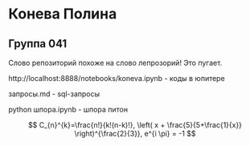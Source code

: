 #  Конева Полина
## Группа 041
Слово репозиторий похоже на слово лепрозорий! Это пугает. 

http://localhost:8888/notebooks/koneva.ipynb   -   коды в юпитере

запросы.md - sql-запросы

python шпора.ipynb - шпора питон


$$ С_{n}^{k}=\frac{n!}{k!(n-k)!},  
\left( x + \frac{5}{5+\frac{1}{x}} \right)^{\frac{2}{3}},
e^{i \pi} = -1 $$
